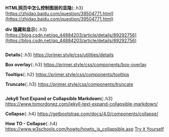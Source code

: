 ```note
```
**HTML网页中怎么控制图层的显隐**{:.h3}
[https://zhidao.baidu.com/question/39504771.html](https://zhidao.baidu.com/question/39504771.html)

**div 隐藏和显示**{:.h3}
[https://blog.csdn.net/qq_44884203/article/details/89292756](https://blog.csdn.net/qq_44884203/article/details/89292756)

```note
```
**Details**{:.h3}
<https://primer.style/css/utilities/details>

**Box overlay**{:.h3}
<https://primer.style/css/components/box-overlay>

**Tooltips**{:.h2}
<https://primer.style/css/components/tooltips>

**Truncate**{:.h3}
<https://primer.style/css/components/truncate>

```note
```
**Jekyll Text Expand or Collapsible Markdown**{:.h3}
<https://www.tomordonez.com/jekyll-text-expand-collapsible-markdown/>

**Collapse**{:.h4}
<https://getbootstrap.com/docs/4.0/components/collapse/>

**How TO - Collapse**{:.h4}
<https://www.w3schools.com/howto/howto_js_collapsible.asp>
[Try it Yourself](https://www.w3schools.com/howto/tryit.asp?filename=tryhow_js_collapsible)
